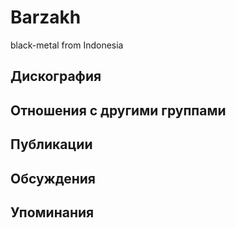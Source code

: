 # Barzakh

black-metal from Indonesia

## Дискография


## Отношения с другими группами


## Публикации


## Обсуждения


## Упоминания

